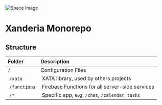 
![Space Image](https://www.github.com/xanderia/xanderia/raw/master/docs/unsplash_teddykelley__4Ib-a8g9aA.jpeg "Unsplash @teddykelley")

# Xanderia Monorepo

## Structure

| Folder | Description |
| :----- | :---------- |
| `/`    | Configuration Files |
| `/xata` | XATA library, used by others projects |
| `/functions` | Firebase Functions for all server-side services |
| `/*` | Specific app, e.g. `/chat`, `/calendar`, `tasks` |
